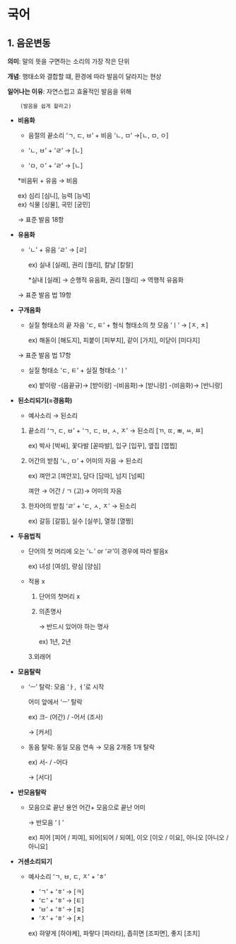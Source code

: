 # 국어

## 1. 음운변동

__의미__: 말의 뜻을 구면하는 소리의 가장 작은 단위

__개념__: 행태소와 결합할 떄, 환경에 따라 발음이 달라지는 현상

__일어나는 이유__: 자연스럽고 효율적인 발음을 위해
    
        (발음을 쉽게 할라고)

- **비음화**
    - 음절의 끝소리 ‘ㄱ, ㄷ, ㅂ’  + 비음 ‘ㄴ, ㅁ’ →[ㄴ, ㅁ, ㅇ]
    
    - ‘ㄴ, ㅂ’ + ‘ㄹ’ → [ㄴ]
    - ‘ㅁ, ㅇ’ + ‘ㄹ’ → [ㄴ]
    
    *비음뒤 + 유음 → 비음
    
    ex) 심리 [심니], 능력 [능녁]   
     ex) 식물 [싱물], 국민 [궁민]
    
    → 표준 발음 18항
    
- **유음화**
    - ‘ㄴ’ + 유음 ‘ㄹ’ → [ㄹ]
        
        ex) 실내 [실래], 권리 [궐리], 칼날 [칼랄]
        
        *실내 [실래] → 순행적 유음화, 권리 [궐리] → 역행적 유음화
        
    
    → 표준 발음 법 19항
    
- **구개음화**
    - 실질 형태소의 끝 자음 ‘ㄷ, ㅌ’ + 형식 형태소의 첫 모음 ‘ㅣ’ → [ㅈ, ㅊ]
        
        ex) 해돋이 [해도지], 피붙이 [피부치], 같이 [가치], 미닫이 [미다지]
        
    
    → 표준 발음 법 17항
    
    - 실질 형태소 ‘ㄷ, ㅌ’ + 실질 형태소 ‘ㅣ’
        
        ex) 밭이랑 -(음끝규)→ [받이랑] -(비음화)→ [받니랑] -(비음화)→ [반니랑]
        
    
     
    
- **된소리되기(=경음화)**
    - 예사소리 → 된소리
    1. 끝소리 ‘ㄱ, ㄷ, ㅂ’ + ‘ㄱ, ㄷ, ㅂ, ㅅ, ㅈ’ → 된소리 [ㄲ, ㄸ, ㅃ, ㅆ, ㅉ]
        
        ex) 박사 [박싸],  꽃다발 [꼳따발], 입구 [입꾸], 옆집 [엽찝]
        
    2. 어간의 받침 ‘ㄴ, ㅁ’ + 어미의 자음 → 된소리
        
        ex) 껴안고 [껴안꼬], 담다 [담따], 넘지 [넘찌]
        
        껴안 → 어간 / ㄱ (고)→ 어미의 자음
        
    3. 한자어의 받침 ‘ㄹ’ + ‘ㄷ, ㅅ, ㅈ’ → 된소리
        
        ex) 갈등 [갈뜽], 실수 [실쑤], 열정 [열쩡]
        
        
- **두음법칙**
    - 단어의 첫 머리에 오는 ‘ㄴ’ or ‘ㄹ’이 경우에 따라 발음x
        
        ex) 녀성 [여성], 량심 [양심]
        
    - 적용 x
        1. 단어의 첫머리 x
        2. 의존명사
            
            → 반드시 있어야 하는 명사
            
            ex) 1년, 2년
            
        
        3.외래어
        

- **모음탈락**
    - ‘ㅡ’ 탈락: 모음 ‘ㅏ, ㅓ’로 시작
        
        어미 앞에서 ‘ㅡ’ 탈락
        
        ex) 크- (어간)  / -어서 (조사)
        
        → [커서]
        
    - 동음 탈락: 동일 모음 연속 → 모음 2개중 1개 탈락
        
        ex) 서- / -어다 
        
        → [서다]
        

- **반모음탈락**
    - 모음으로  끝난 용언 어간+ 모음으로 끝난 어미
        
        → 반모음 ‘ㅣ’
        
        ex) 피어 [피어 / 피여], 되어[되어 / 되여], 이오 [이오 / 이요], 아니오 [아니오 / 아니요]
        

- **거센소리되기**
    - 예사소리 ‘ㄱ, ㅂ, ㄷ,  ㅈ’ + ‘ㅎ’
        - ‘ㄱ’ + ‘ㅎ‘ → [ㅋ]
        - ‘ㄷ’ + ‘ㅎ’ → [ㅌ]
        - ‘ㅂ’ + ‘ㅎ’ → [ㅍ]
        - ‘ㅈ’ + ‘ㅎ’ → [ㅊ]
        
        ex) 햐얗게 [하야케], 파랗다 [파라타], 좁히면 [조피면], 좋지 [조치]